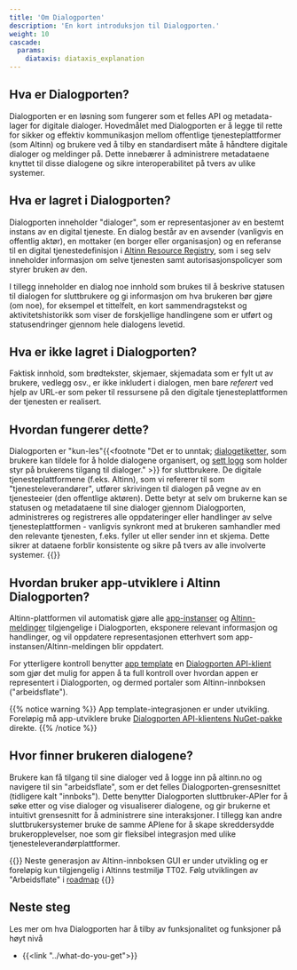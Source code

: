```yaml
---
title: 'Om Dialogporten'
description: 'En kort introduksjon til Dialogporten.'
weight: 10
cascade:
  params:
    diataxis: diataxis_explanation
---
```


## Hva er Dialogporten?
Dialogporten er en løsning som fungerer som et felles API og metadata-lager for digitale dialoger. Hovedmålet med Dialogporten er å legge til rette for sikker og effektiv kommunikasjon mellom offentlige tjenesteplattformer (som Altinn) og brukere ved å tilby en standardisert måte å håndtere digitale dialoger og meldinger på. Dette innebærer å administrere metadataene knyttet til disse dialogene og sikre interoperabilitet på tvers av ulike systemer.

## Hva er lagret i Dialogporten?
Dialogporten inneholder "dialoger", som er representasjoner av en bestemt instans av en digital tjeneste. En dialog består av en avsender (vanligvis en offentlig aktør), en mottaker (en borger eller organisasjon) og en referanse til en digital tjenestedefinisjon i [Altinn Resource Registry](../../authorization/what-do-you-get/resourceregistry), som i seg selv inneholder informasjon om selve tjenesten samt autorisasjonspolicyer som styrer bruken av den.

I tillegg inneholder en dialog noe innhold som brukes til å beskrive statusen til dialogen for sluttbrukere og gi informasjon om hva brukeren bør gjøre (om noe), for eksempel et tittelfelt, en kort sammendragstekst og aktivitetshistorikk som viser de forskjellige handlingene som er utført og statusendringer gjennom hele dialogens levetid.

## Hva er ikke lagret i Dialogporten?
Faktisk innhold, som brødtekster, skjemaer, skjemadata som er fylt ut av brukere, vedlegg osv., er ikke inkludert i dialogen, men bare _referert_ ved hjelp av URL-er som peker til ressursene på den digitale tjenesteplattformen der tjenesten er realisert.

## Hvordan fungerer dette?
Dialogporten er "kun-les"{{<footnote "Det er to unntak; [dialogetiketter](../getting-started/dialogs/#dialogetiketter), som brukere kan tildele for å holde dialogene organisert, og [sett logg](../getting-started/seen-log) som holder styr på brukerens tilgang til dialoger." >}} for sluttbrukere. De digitale tjenesteplattformene (f.eks. Altinn), som vi refererer til som "tjenesteleverandører", utfører skrivingen til dialogen på vegne av en tjenesteeier (den offentlige aktøren). Dette betyr at selv om brukerne kan se statusen og metadataene til sine dialoger gjennom Dialogporten, administreres og registreres alle oppdateringer eller handlinger av selve tjenesteplattformen - vanligvis synkront med at brukeren samhandler med den relevante tjenesten, f.eks. fyller ut eller sender inn et skjema. Dette sikrer at dataene forblir konsistente og sikre på tvers av alle involverte systemer.
{{<displayFootnotes>}}

## Hvordan bruker app-utviklere i Altinn Dialogporten?
Altinn-plattformen vil automatisk gjøre alle [app-instanser](../../api/models/instance/) og [Altinn-meldinger](../../correspondence) tilgjengelige i Dialogporten, eksponere relevant informasjon og handlinger, og vil oppdatere representasjonen etterhvert som app-instansen/Altinn-meldingen blir oppdatert.

For ytterligere kontroll benytter [app template](/app-template) en [Dialogporten API-klient](../user-guides/service-owners/api-client) som gjør det mulig for appen å ta full kontroll over hvordan appen er representert i Dialogporten, og dermed portaler som Altinn-innboksen ("arbeidsflate").

{{% notice warning %}}
App template-integrasjonen er under utvikling. Foreløpig må app-utviklere bruke [Dialogporten API-klientens NuGet-pakke](https://www.nuget.org/packages/Altinn.ApiClients.Dialogporten) direkte.
{{% /notice %}}

## Hvor finner brukeren dialogene?
Brukere kan få tilgang til sine dialoger ved å logge inn på altinn.no og navigere til sin "arbeidsflate", som er det felles Dialogporten-grensesnittet (tidligere kalt "innboks"). Dette benytter Dialogporten sluttbruker-APIer for å søke etter og vise dialoger og visualiserer dialogene, og gir brukerne et intuitivt grensesnitt for å administrere sine interaksjoner. I tillegg kan andre sluttbrukersystemer bruke de samme APIene for å skape skreddersydde brukeropplevelser, noe som gir fleksibel integrasjon med ulike tjenesteleverandørplattformer.

{{<notice info>}}
Neste generasjon av Altinn-innboksen GUI er under utvikling og er foreløpig kun tilgjengelig i Altinns testmiljø TT02. Følg utviklingen av "Arbeidsflate" i [roadmap](https://github.com/orgs/digdir/projects/8/views/28)
{{</notice>}}

## Neste steg
Les mer om hva Dialogporten har å tilby av funksjonalitet og funksjoner på høyt nivå

* {{<link "../what-do-you-get">}}